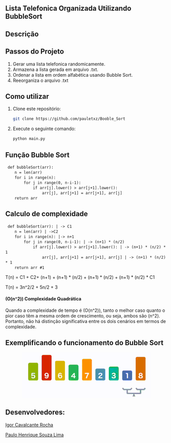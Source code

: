 ## Lista Telefonica Organizada Utilizando BubbleSort

## Descrição

## Passos do Projeto

1. Gerar uma lista telefonica randomicamente.
2. Armazena a lista gerada em arquivo .txt.
3. Ordenar a lista em ordem alfabética usando Bubble Sort.
4. Reeorganiza o arquivo .txt

## Como utilizar 
1. Clone este repositório:
    ```sh
    git clone https://github.com/pauletxz/Booble_Sort
    ```
2. Execute o seguinte comando:
    ```sh
    python main.py
    ```

## Função Bubble Sort
     def bubbleSort(arr): 
        n = len(arr)
        for i in range(n):
            for j in range(0, n-i-1):
                if arr[j].lower() > arr[j+1].lower():
                    arr[j], arr[j+1] = arr[j+1], arr[j]
        return arr

## Calculo de complexidade 
    
     def bubbleSort(arr): | -> C1 
        n = len(arr) | ->C2
        for i in range(n): |-> n+1
            for j in range(0, n-i-1): | -> (n+1) * (n/2)
                if arr[j].lower() > arr[j+1].lower(): | -> (n+1) * (n/2) * 1
                    arr[j], arr[j+1] = arr[j+1], arr[j] | -> (n+1) * (n/2) * 1
        return arr #1
      
 T(n) = C1 + C2+ (n+1) + (n+1)  * (n/2) + (n+1) * (n/2) +  (n+1) * (n/2) * C1

 T(n) = 3n^2/2 + 5n/2 + 3 
 
 #### (O(n^2))  Complexidade Quadrática
 Quando a complexidade de tempo é (O(n^2)), tanto o melhor caso quanto o pior caso têm a mesma ordem de crescimento, ou seja, ambos são (n^2). Portanto, não há distinção significativa entre os dois cenários em termos de complexidade.

## Exemplificando o funcionamento do Bubble Sort 

<p align="center">
 <img src="./anexos/BubbleSort_Exemplo.gif"/>
</p>

## Desenvolvedores: 

[Igor Cavalcante Rocha](https://github.com/Igor-C-Rocha)

[Paulo Henrique Souza Lima](https://github.com/pauletxz)